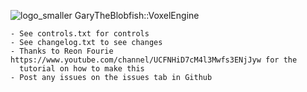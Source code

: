![logo_smaller](https://user-images.githubusercontent.com/83780368/118407659-ade9a280-b679-11eb-90ee-01f1f7256d9e.png)
GaryTheBlobfish::VoxelEngine

	- See controls.txt for controls
	- See changelog.txt to see changes
	- Thanks to Reon Fourie https://www.youtube.com/channel/UCFNHiD7cM4l3Mwfs3ENjJyw for the 
	  tutorial on how to make this
	- Post any issues on the issues tab in Github
